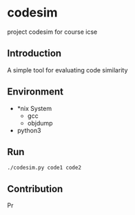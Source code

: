 # codesim
project codesim for course icse
## Introduction
A simple tool for evaluating code similarity
## Environment
- *nix System
  - gcc
  - objdump
- python3
## Run
```
./codesim.py code1 code2
```
## Contribution
Pr



